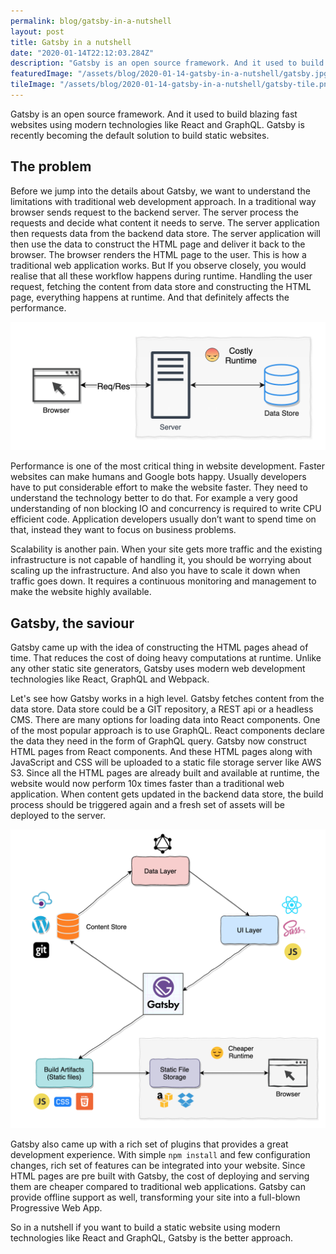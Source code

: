 ```yaml
---
permalink: blog/gatsby-in-a-nutshell
layout: post
title: Gatsby in a nutshell
date: "2020-01-14T22:12:03.284Z"
description: "Gatsby is an open source framework. And it used to build blazing fast websites using modern technologies like React and GraphQL. Gatsby is recently becoming the default solution to build static websites."
featuredImage: "/assets/blog/2020-01-14-gatsby-in-a-nutshell/gatsby.jpg"
tileImage: "/assets/blog/2020-01-14-gatsby-in-a-nutshell/gatsby-tile.png"
---
```


Gatsby is an open source framework. And it used to build blazing fast websites using modern technologies like React and GraphQL. Gatsby is recently becoming the default solution to build static websites. 
## The problem

Before we jump into the details about Gatsby, we want to understand the limitations with traditional web development approach. In a traditional way browser sends request to the backend server. The server process the requests and decide what content it needs to serve.  The server application then requests data from the backend data store. The server application will then use the data to construct the HTML page and deliver it back to the browser. The browser renders the HTML page to the user. This is how a traditional web application works. But If you observe closely, you would realise that all these workflow happens during runtime. Handling the user request, fetching the content from data store and constructing the HTML page, everything happens at runtime. And that definitely affects the performance.

![Costly Runtime](/assets/blog/2020-01-14-gatsby-in-a-nutshell/costly_runtime.png)

Performance is one of the most critical thing in website development. Faster websites can make humans and Google bots happy. Usually developers have to put considerable effort to make the website faster. They need to understand the technology better to do that. For example a very good understanding of non blocking IO and concurrency is required to write CPU efficient code. Application developers usually don’t want to spend time on that, instead they want to focus on business problems.

Scalability is another pain. When your site gets more traffic and the existing infrastructure is not capable of handling it, you should be worrying about scaling up the infrastructure. And also you have to scale it down when traffic goes down. It requires a continuous monitoring and management to make the website highly available.

## Gatsby, the saviour

Gatsby came up with the idea of constructing the HTML pages ahead of time. That reduces the cost of doing heavy computations at runtime. Unlike any other static site generators, Gatsby uses modern web development technologies like React, GraphQL and Webpack. 

Let's see how Gatsby works in a high level. Gatsby fetches content from the data store. Data store could be a GIT repository, a REST api or a headless CMS. There are many options for loading data into React components. One of the most popular approach is to use GraphQL. React components declare the data they need in the form of GraphQL query. Gatsby now construct HTML pages from React components. And these HTML pages along with JavaScript and CSS will be uploaded to a static file storage server like AWS S3. Since all the HTML pages are already built and available at runtime, the website would now perform 10x times faster than a traditional web application. When content gets updated in the backend data store, the build process should be triggered again and a fresh set of assets will be deployed to the server.

![Gatsby in a Nutshell](/assets/blog/2020-01-14-gatsby-in-a-nutshell/gatsby-in-a-nutshell.png) 

Gatsby also came up with a rich set of plugins that provides a great development experience.
With simple `npm install` and few configuration changes, rich set of features can be integrated into your website. 
Since HTML pages are pre built with Gatsby, the cost of deploying and serving them are cheaper compared to traditional web applications.
Gatsby can provide offline support as well, transforming your site into a full-blown Progressive Web App.

So in a nutshell if you want to build a static website using modern technologies like React and GraphQL, Gatsby is the better approach. 